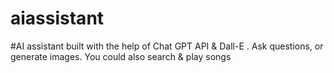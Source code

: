 # aiassistant

#AI assistant built with the help of Chat GPT API & Dall-E . Ask questions, or generate images. You could also search & play songs

